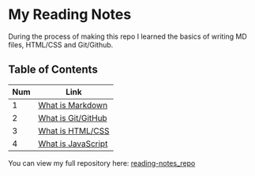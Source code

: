 # My Reading Notes

During the process of making this repo I learned the basics of writing MD files, HTML/CSS and Git/Github.    

## Table of Contents

Num | Link
------------ | -------------
1 | [What is Markdown](markdown.md) 
2 | [What is Git/GitHub](git_github.md) 
3 | [What is HTML/CSS](html_css.md) 
4 | [What is JavaScript](javascript.md) 

You can view my full repository here: [reading-notes_repo](https://www.github.com/reema-eilouti/reading-notes)